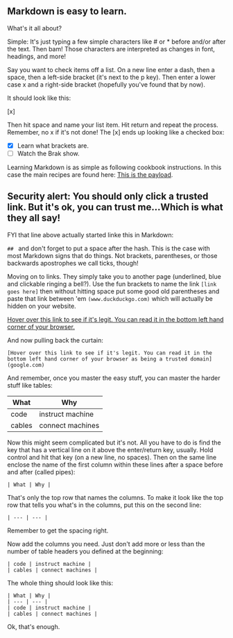 ## Markdown is easy to learn. 

What's it all about?

Simple: 
It's just typing a few simple characters like # or * before and/or after the text. Then bam! Those characters are interpreted as changes in font, headings, and more!

Say you want to check items off a list. On a new line enter a dash, then a space, then a left-side bracket (it's next to the p key). Then enter a lower case x and a right-side bracket (hopefully you've found that by now). 

It should look like this:

[x]

Then hit space and name your list item. Hit return and repeat the process. Remember, no x if it's not done! The [x] ends up looking like a checked box: 

- [x] Learn what brackets are.
- [ ] Watch the Brak show.

Learning Markdown is as simple as following cookbook instructions. In this case the main recipes are found here: [This is the payload](https://help.github.com/en/github/writing-on-github/basic-writing-and-formatting-syntax). 

## Security alert: You should only click a trusted link. But it's ok, you can trust me...Which is what they all say!

FYI that line above actually started linke this in Markdown:

`## ` and don't forget to put a space after the hash. This is the case with most Markdown signs that do things. Not brackets, parentheses, or those backwards apostrophes we call ticks,  though! 

Moving on to links. They simply take you to another page (underlined, blue and clickable ringing a bell?). Use the fun brackets to name the link `[link goes here]` then without hitting space put some good old parentheses and paste that link between 'em `(www.duckduckgo.com)` which will actually be hidden on your website. 

[Hover over this link to see if it's legit. You can read it in the bottom left hand corner of your browser.](https://www.google.com)

And now pulling back the curtain: 

`[Hover over this link to see if it's legit. You can read it in the bottom left hand corner of your browser as being a trusted domain](google.com)`

And remember, once you master the easy stuff, you can master the harder stuff like tables: 

| What | Why |
| --- | --- |
| code | instruct machine |
| cables | connect machines |

Now this might seem complicated but it's not. All you have to do is find the key that has a vertical line on it above the enter/return key, usually. Hold control and hit that key (on a new line, no spaces). Then on the same line enclose the name of the first column within these lines after a space before and after (called pipes):

`| What | Why |`

That's only the top row that names the columns. To make it look like the top row that tells you what's in the columns, put this on the second line: 

`| --- | --- |` 

Remember to get the spacing right.  

Now add the columns you need. Just don't add more or less than the number of table headers you defined at the beginning:

`| code | instruct machine |` <br>
`| cables | connect machines |`

The whole thing should look like this:

`| What | Why |` <br>
`| --- | --- |` <br>
`| code | instruct machine |` <br>
`| cables | connect machines |` 

Ok, that's enough.

